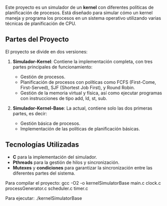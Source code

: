 Este proyecto es un simulador de un **kernel** con diferentes políticas de planificación de procesos. Está diseñado para simular cómo un kernel maneja y programa los procesos en un sistema operativo utilizando varias técnicas de planificación de CPU.

## Partes del Proyecto

El proyecto se divide en dos versiones:

1. **Simulador-Kernel**: Contiene la implementación completa, con tres partes principales de funcionamiento:
    - Gestión de procesos.
    - Planificación de procesos con políticas como FCFS (First-Come, First-Served), SJF (Shortest Job First), y Round Robin.
    - Gestión de la memoria virtual y física, así como ejecutar programas con instrucciones de tipo add, ld, st, sub.
  
2. **Simulador-Kernel-Base**: La actual, contiene solo las dos primeras partes, es decir:
    - Gestión básica de procesos.
    - Implementación de las políticas de planificación básicas.

## Tecnologías Utilizadas

- **C** para la implementación del simulador.
- **Pthreads** para la gestión de hilos y sincronización.
- **Mutexes** y **condiciones** para garantizar la sincronización entre las diferentes partes del sistema.

Para compilar el proyecto:
gcc -O2 -o kernelSimulatorBase main.c clock.c processGenerator.c scheduler.c timer.c

Para ejecutar:
./kernelSimulatorBase
